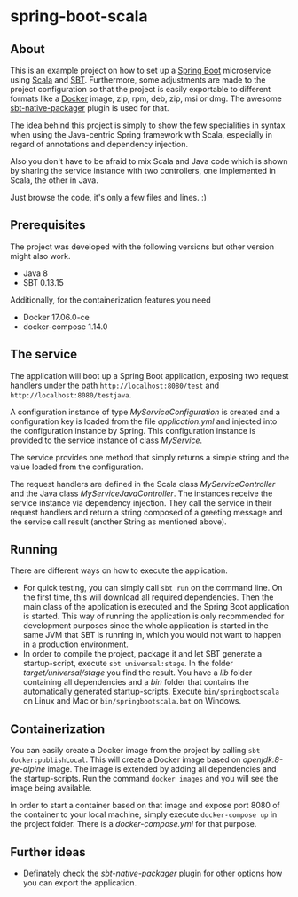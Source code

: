 # spring-boot-scala

## About
This is an example project on how to set up a [Spring Boot](https://projects.spring.io/spring-boot/) microservice using [Scala](https://www.scala-lang.org/) and [SBT](http://www.scala-sbt.org/).
Furthermore, some adjustments are made to the project configuration so that the project is easily exportable to
different formats like a [Docker](https://www.docker.com/) image, zip, rpm, deb, zip, msi or dmg.
The awesome [sbt-native-packager](http://sbt-native-packager.readthedocs.io/en/stable/) plugin is used for that.

The idea behind this project is simply to show the few specialities in syntax when using the Java-centric Spring
framework with Scala, especially in regard of annotations and dependency injection.

Also you don't have to be afraid to mix Scala and Java code which is shown by sharing the service instance with two
controllers, one implemented in Scala, the other in Java.

Just browse the code, it's only a few files and lines. :)

## Prerequisites
The project was developed with the following versions but other version might also work.
* Java 8
* SBT 0.13.15

Additionally, for the containerization features you need
* Docker 17.06.0-ce
* docker-compose 1.14.0

## The service
The application will boot up a Spring Boot application, exposing two request handlers under the path `http://localhost:8080/test` and
`http://localhost:8080/testjava`.

A configuration instance of type *MyServiceConfiguration* is created and a configuration key is loaded from the file
*application.yml* and injected into the configuration instance by Spring. This configuration instance is provided to the
service instance of class *MyService*.

The service provides one method that simply returns a simple string and the value loaded from the configuration.

The request handlers are defined in the Scala class *MyServiceController* and the Java class *MyServiceJavaController*.
The instances receive the service instance via dependency injection. They call the service in their request handlers and
return a string composed of a greeting message and the service call result (another String as mentioned above).

## Running
There are different ways on how to execute the application.

* For quick testing, you can simply call `sbt run` on the command line. On the first time, this will download all
required dependencies. Then the main class of the application is executed and the Spring Boot application is started.
This way of running the application is only recommended for development purposes since the whole application is started
in the same JVM that SBT is running in, which you would not want to happen in a production environment.
* In order to compile the project, package it and let SBT generate a startup-script, execute `sbt universal:stage`.
In the folder *target/universal/stage* you find the result. You have a *lib* folder containing all dependencies and a
*bin* folder that contains the automatically generated startup-scripts.
Execute `bin/springbootscala` on Linux and Mac or `bin/springbootscala.bat` on Windows.

## Containerization
You can easily create a Docker image from the project by calling `sbt docker:publishLocal`. This will create a Docker
image based on *openjdk:8-jre-alpine* image. The image is extended by adding all dependencies and the startup-scripts. Run the command
`docker images` and you will see the image being available.

In order to start a container based on that image and expose port 8080 of the container to your local machine, simply
execute `docker-compose up` in the project folder. There is a *docker-compose.yml* for that purpose.

## Further ideas
* Definately check the *sbt-native-packager* plugin for other options how you can export the application.